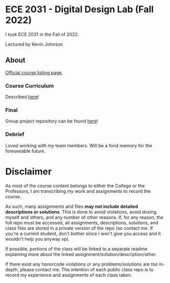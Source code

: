 # ECE 2031 - Digital Design Lab (Fall 2022)
I took ECE 2031 in the Fall of 2022.

Lectured by Kevin Johnson

## About
[Official course listing page](https://oscar.gatech.edu/bprod/bwckctlg.p_disp_course_detail?cat_term_in=201308&subj_code_in=CS&crse_numb_in=3630).

### Course Curriculum
Described [here](https://ece.gatech.edu/courses/ece2031)!

### Final
Group project repository can be found [here](https://github.com/d-lee-te/Sinusoidal-Audio-Peripheral)!

### Debrief
Loved working with my team members. Will be a fond memory for the foreseeable future.

# Disclaimer
As most of the course content belongs to either the College or the Professors, I am transcribing my work and assignments to record the course.

As such, many assignments and files **may not include detailed descriptions or solutions**. This is done to avoid violations, avoid doxing myself and others, and any number of other reasons. If, for any reason, the full repo must be accessed, all assignments, descriptions, solutions, and class files are stored in a private version of the repo (so contact me. If you're a current student, don't bother since I won't give you access and it wouldn't help you anyway xp).

If possible, portions of the class will be linked to a separate readme explaining more about the linked assignment/solution/description/other.

If there exist any honorcode violations or any problems/solutions are *too* in-depth, please contact me. The intention of each public class repo is to record my experience and assignments of each class taken.

